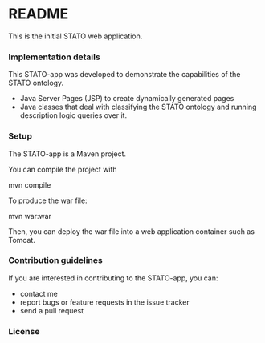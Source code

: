 # README #

This is the initial STATO web application. 

### Implementation details ###

This STATO-app was developed to demonstrate the capabilities of the STATO ontology.

* Java Server Pages (JSP) to create dynamically generated pages
* Java classes that deal with classifying the STATO ontology and running description logic queries over it.

### Setup ###

The STATO-app is a Maven project.

You can compile the project with 

mvn compile

To produce the war file:

mvn war:war

Then, you can deploy the war file into a web application container such as Tomcat.

### Contribution guidelines ###

If you are interested in contributing to the STATO-app, you can:
* contact me
* report bugs or feature requests in the issue tracker
* send a pull request
 

### License ###

